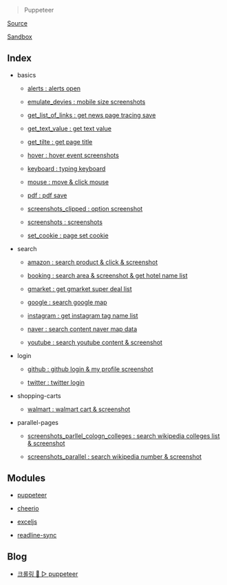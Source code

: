 > Puppeteer

[Source](https://github.com/checkly/puppeteer-examples)

[Sandbox](https://puppeteersandbox.com/)

Index
------

* basics

    * <a href = "https://github.com/bynodejs/puppeteer/blob/master/1.%20basics/alerts.js">alerts : alerts open</a>

    * <a href = "https://github.com/bynodejs/puppeteer/blob/master/1.%20basics/emulate_devices.js">emulate_devies : mobile size screenshots</a>

    * <a href = "https://github.com/bynodejs/puppeteer/blob/master/1.%20basics/get_list_of_links.js">get_list_of_links : get news page tracing save</a>

    * <a href = "https://github.com/bynodejs/puppeteer/blob/master/1.%20basics/get_text_value.js">get_text_value : get text value</a>

    * <a href = "https://github.com/bynodejs/puppeteer/blob/master/1.%20basics/get_tilte.js">get_tilte : get page title</a>

    * <a href = "https://github.com/bynodejs/puppeteer/blob/master/1.%20basics/hover.js">hover : hover event screenshots</a>

    * <a href = "https://github.com/bynodejs/puppeteer/blob/master/1.%20basics/keyboard.js">keyboard : typing keyboard</a>

    * <a href = "https://github.com/bynodejs/puppeteer/blob/master/1.%20basics/mouse.js">mouse : move & click mouse</a>

    * <a href = "https://github.com/bynodejs/puppeteer/blob/master/1.%20basics/pdf.js">pdf : pdf save</a>

    * <a href = "https://github.com/bynodejs/puppeteer/blob/master/1.%20basics/screenshots_clipped.js">screenshots_clipped : option screenshot</a>

    * <a href = "https://github.com/bynodejs/puppeteer/blob/master/1.%20basics/screenshots.js">screenshots : screenshots</a>

    * <a href = "https://github.com/bynodejs/puppeteer/blob/master/1.%20basics/set_cookie.js">set_cookie : page set cookie</a>


* search

    * <a href = "https://github.com/bynodejs/puppeteer/blob/master/2.%20search/amazon.js">amazon : search product & click & screenshot</a>

    * <a href = "https://github.com/bynodejs/puppeteer/blob/master/2.%20search/booking.js">booking : search area & screenshot & get hotel name list</a>

    * <a href = "https://github.com/bynodejs/puppeteer/blob/master/2.%20search/gmarket.js">gmarket : get gmarket super deal list</a>

    * <a href = "https://github.com/bynodejs/puppeteer/blob/master/2.%20search/maps.google.js">google : search google map</a>

    * <a href = "https://github.com/bynodejs/puppeteer/blob/master/2.%20search/instagram.js">instagram : get instagram tag name list</a>

    * <a href = "https://github.com/bynodejs/puppeteer/blob/master/2.%20search/map.naver.js">naver : search content naver map data</a>

    * <a href = "https://github.com/bynodejs/puppeteer/blob/master/2.%20search/youtube.js">youtube : search youtube content & screenshot</a>

* login

    * <a href = "https://github.com/bynodejs/puppeteer/blob/master/3.%20login/github.js">github : github login & my profile screenshot</a>

    * <a href = "https://github.com/bynodejs/puppeteer/blob/master/3.%20login/twitter.js">twitter : twitter login</a>

* shopping-carts

    * <a href = "https://github.com/bynodejs/puppeteer/blob/master/4.%20shopping-carts/walmart.js">walmart : walmart cart & screenshot</a>

* parallel-pages

    * <a href = "https://github.com/bynodejs/puppeteer/blob/master/5.%20parallel-pages/screenshots_parallel_cologne_colleges.js">screenshots_parllel_cologn_colleges : search wikipedia colleges list & screenshot</a>

    * <a href = "https://github.com/bynodejs/puppeteer/blob/master/5.%20parallel-pages/screenshots_parallel.js">screenshots_parallel : search wikipedia number & screenshot</a>

Modules
--------

* <a href="https://github.com/GoogleChrome/puppeteer#readme">puppeteer</a>

* <a href="https://github.com/cheeriojs/cheerio#readme">cheerio</a>

* <a href="https://github.com/exceljs/exceljs#readme">exceljs</a>

* <a href="https://github.com/anseki/readline-sync">readline-sync</a>

Blog
----

* <a href="https://ljlm0402.netlify.com/nodejs/puppeteer/">크롤링 👣 ▻ puppeteer</a>
